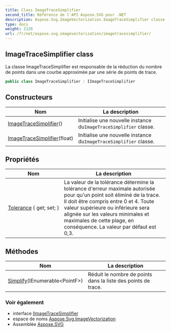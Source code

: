 ```yaml
---
title: Class ImageTraceSimplifier
second_title: Référence de l'API Aspose.SVG pour .NET
description: Aspose.Svg.ImageVectorization.ImageTraceSimplifier classe. La classe ImageTraceSimplifier est responsable de la réduction du nombre de points dans une courbe approximée par une série de points de trace.
type: docs
weight: 2120
url: /fr/net/aspose.svg.imagevectorization/imagetracesimplifier/
---
```

## ImageTraceSimplifier class

La classe ImageTraceSimplifier est responsable de la réduction du nombre de points dans une courbe approximée par une série de points de trace.

```csharp
public class ImageTraceSimplifier : IImageTraceSimplifier
```

## Constructeurs

| Nom | La description |
| --- | --- |
| [ImageTraceSimplifier](imagetracesimplifier/#constructor)() | Initialise une nouvelle instance du`ImageTraceSimplifier` classe. |
| [ImageTraceSimplifier](imagetracesimplifier/#constructor_1)(float) | Initialise une nouvelle instance du`ImageTraceSimplifier` classe. |

## Propriétés

| Nom | La description |
| --- | --- |
| [Tolerance](../../aspose.svg.imagevectorization/imagetracesimplifier/tolerance/) { get; set; } | La valeur de la tolérance détermine la tolérance d'erreur maximale autorisée pour qu'un point soit éliminé de la trace. Il doit être compris entre 0 et 4. Toute valeur supérieure ou inférieure sera alignée sur les valeurs minimales et maximales de cette plage, en conséquence. La valeur par défaut est 0,3. |

## Méthodes

| Nom | La description |
| --- | --- |
| [Simplify](../../aspose.svg.imagevectorization/imagetracesimplifier/simplify/)(IEnumerable&lt;PointF&gt;) | Réduit le nombre de points dans la liste des points de trace. |

### Voir également

* interface [IImageTraceSimplifier](../iimagetracesimplifier/)
* espace de noms [Aspose.Svg.ImageVectorization](../../aspose.svg.imagevectorization/)
* Assemblée [Aspose.SVG](../../)



